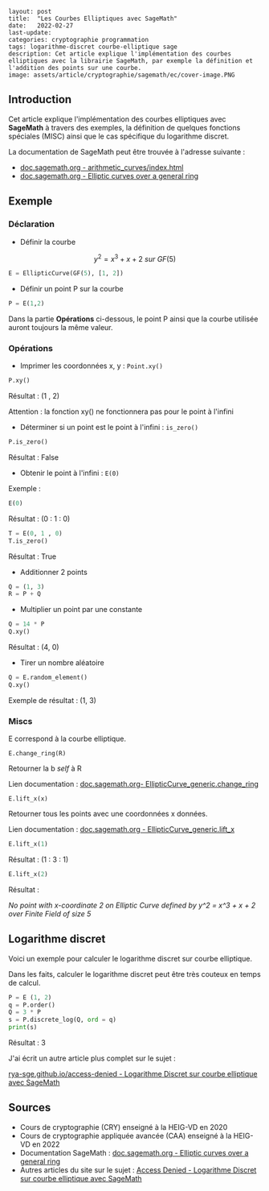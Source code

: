 ```
layout: post
title:  "Les Courbes Elliptiques avec SageMath"
date:   2022-02-27
last-update: 
categories: cryptographie programmation
tags: logarithme-discret courbe-elliptique sage
description: Cet article explique l'implémentation des courbes elliptiques avec la librairie SageMath, par exemple la définition et l'addition des points sur une courbe.
image: assets/article/cryptographie/sagemath/ec/cover-image.PNG
```



## Introduction

Cet article explique l'implémentation des courbes elliptiques avec **SageMath**  à travers des exemples, la définition de quelques fonctions spéciales (MISC) ainsi que le cas spécifique du logarithme discret.

La documentation de SageMath peut être trouvée à l'adresse suivante :

- [doc.sagemath.org - arithmetic_curves/index.html](https://doc.sagemath.org/html/en/reference/arithmetic_curves/index.html)
- [doc.sagemath.org - Elliptic curves over a general ring](https://doc.sagemath.org/html/en/reference/arithmetic_curves/sage/schemes/elliptic_curves/ell_generic.html)





## Exemple

### Déclaration

- Définir la courbe

$$
y^2 = x^3 + x + 2~sur~ GF(5) 
$$

```python
E = EllipticCurve(GF(5), [1, 2])
```



- Définir un point P sur la courbe

```python
P = E(1,2)
```



Dans la partie  **Opérations** ci-dessous, le point P ainsi que la courbe utilisée  auront toujours la même valeur.



### Opérations

- Imprimer les coordonnées x, y : `Point.xy()`

```python
P.xy()
```

Résultat : (1 , 2)

Attention : la fonction xy() ne fonctionnera pas pour le point à l'infini

- Déterminer si un point est le point à l'infini : `is_zero()`

```python
P.is_zero()
```

Résultat : False

- Obtenir le point à l'infini : `E(0)` 

Exemple :

```python
E(0)
```

Résultat : (0 : 1 : 0)

```python
T = E(0, 1 , 0)
T.is_zero()
```

Résultat : True

- Additionner 2 points

```python
Q = (1, 3)
R = P + Q
```

- Multiplier un point par une constante

```python
Q = 14 * P
Q.xy()
```

Résultat : (4, 0)

- Tirer un nombre aléatoire

```python
Q = E.random_element()
Q.xy()
```

Exemple de résultat : (1, 3)

### Miscs

E correspond à la courbe elliptique.

`E.change_ring(R)`

Retourner la b *self* à R

Lien documentation : [doc.sagemath.org- EllipticCurve_generic.change_ring]( https://doc.sagemath.org/html/en/reference/arithmetic_curves/sage/schemes/elliptic_curves/ell_generic.html#sage.schemes.elliptic_curves.ell_generic.EllipticCurve_generic.change_ring)

`E.lift_x(x)` 

Retourner tous les points avec une coordonnées x données.

Lien documentation : [doc.sagemath.org - EllipticCurve_generic.lift_x](https://doc.sagemath.org/html/en/reference/arithmetic_curves/sage/schemes/elliptic_curves/ell_generic.html#sage.schemes.elliptic_curves.ell_generic.EllipticCurve_generic.lift_x)

```python
E.lift_x(1)
```

Résultat : (1 : 3 : 1)

```python
E.lift_x(2)
```

Résultat : 

*No point with x-coordinate 2 on Elliptic Curve defined by y^2 = x^3 + x + 2 over Finite Field of size 5*

## Logarithme discret

Voici un exemple pour calculer le logarithme discret sur courbe elliptique.

Dans les faits, calculer le logarithme discret peut être très couteux en temps de calcul.

```python
P = E (1, 2)
q = P.order()
Q = 3 * P
s = P.discrete_log(Q, ord = q)
print(s)
```

Résultat : 3

J'ai écrit un autre article plus complet sur le sujet : 

[rya-sge.github.io/access-denied - Logarithme Discret sur courbe elliptique avec SageMath](https://rya-sge.github.io/access-denied/2021/07/30/logarithme-discret-courbe-elliptique/)

## Sources

- Cours de cryptographie (CRY) enseigné à la HEIG-VD en 2020
- Cours de cryptographie appliquée avancée (CAA)  enseigné à la HEIG-VD en 2022
- Documentation SageMath : [doc.sagemath.org - Elliptic curves over a general ring](https://doc.sagemath.org/html/en/reference/arithmetic_curves/sage/schemes/elliptic_curves/ell_generic.html)
- Autres articles du site sur le sujet : [Access Denied - Logarithme Discret sur courbe elliptique avec SageMath](https://rya-sge.github.io/access-denied/2021/07/30/logarithme-discret-courbe-elliptique/)

